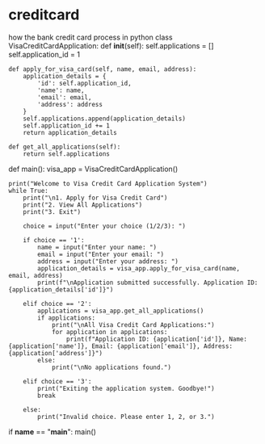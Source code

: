 # creditcard
how the bank credit card process in python
class VisaCreditCardApplication:
    def __init__(self):
        self.applications = []
        self.application_id = 1
    
    def apply_for_visa_card(self, name, email, address):
        application_details = {
            'id': self.application_id,
            'name': name,
            'email': email,
            'address': address
        }
        self.applications.append(application_details)
        self.application_id += 1
        return application_details
    
    def get_all_applications(self):
        return self.applications


def main():
    visa_app = VisaCreditCardApplication()
    
    print("Welcome to Visa Credit Card Application System")
    while True:
        print("\n1. Apply for Visa Credit Card")
        print("2. View All Applications")
        print("3. Exit")
        
        choice = input("Enter your choice (1/2/3): ")
        
        if choice == '1':
            name = input("Enter your name: ")
            email = input("Enter your email: ")
            address = input("Enter your address: ")
            application_details = visa_app.apply_for_visa_card(name, email, address)
            print(f"\nApplication submitted successfully. Application ID: {application_details['id']}")
        
        elif choice == '2':
            applications = visa_app.get_all_applications()
            if applications:
                print("\nAll Visa Credit Card Applications:")
                for application in applications:
                    print(f"Application ID: {application['id']}, Name: {application['name']}, Email: {application['email']}, Address: {application['address']}")
            else:
                print("\nNo applications found.")
        
        elif choice == '3':
            print("Exiting the application system. Goodbye!")
            break
        
        else:
            print("Invalid choice. Please enter 1, 2, or 3.")

if __name__ == "__main__":
    main()

